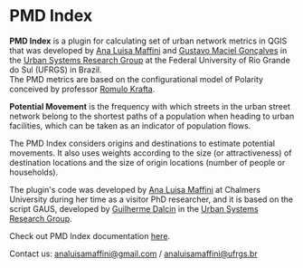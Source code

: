 # PMD Index

**PMD Index** is a plugin for calculating set of urban network metrics in QGIS that was developed by [Ana Luisa Maffini](https://github.com/anamaffini) and [Gustavo Maciel Gonçalves](https://github.com/gustavo-m-goncalves) in the [Urban Systems Research Group](https://www.ufrgs.br/sistemas-urbanos/en/) at the Federal University of Rio Grande do Sul (UFRGS) in Brazil.\
The PMD metrics are based on the configurational model of Polarity conceived by professor [Romulo Krafta](https://www.researchgate.net/profile/Romulo-Krafta).

**Potential Movement** is the frequency with which streets in the urban street network belong to the shortest paths of a population when heading to urban facilities, which can be taken as an indicator of population flows.

The PMD Index considers origins and destinations to estimate potential movements. It also uses weights according to the size (or attractiveness) of destination locations and the size of origin locations (number of people or households).

The plugin's code was developed by [Ana Luisa Maffini](https://github.com/anamaffini) at Chalmers University during her time as a visitor PhD researcher, and it is based on the script GAUS, developed by [Guilherme Dalcin](https://www.researchgate.net/profile/Guilherme-Dalcin) in the [Urban Systems Research Group](https://www.ufrgs.br/sistemas-urbanos/en/).

Check out PMD Index documentation [here]().

Contact us: analuisamaffini@gmail.com / analuisamaffini@ufrgs.br
